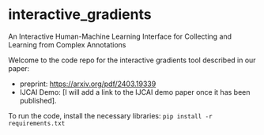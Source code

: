 # interactive_gradients
An Interactive Human-Machine Learning Interface for Collecting and Learning from Complex Annotations

Welcome to the code repo for the interactive gradients tool described in our paper:
- preprint: https://arxiv.org/pdf/2403.19339
- IJCAI Demo: [I will add a link to the IJCAI demo paper once it has been published].

To run the code, install the necessary libraries:
    `pip install -r requirements.txt`

